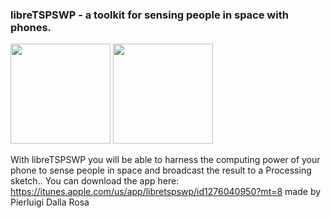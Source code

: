 ### libreTSPSWP - a toolkit for sensing people in space with phones.
<img width="160px" src="http://transit7.cargocollective.com/1/23/757295/13019034/Screen-Shot-2017-08-27-at-5.57.33-PM.png" alt=""><span> </span><img width="160px" src="http://payload535.cargocollective.com/1/23/757295/13019034/Screen-Shot-2017-08-27-at-5.56.49-PM_640.png" alt="">


With libreTSPSWP you will be able to harness the computing power of your phone to sense people in space and broadcast the result to a Processing sketch.. 
You can download the app here: https://itunes.apple.com/us/app/libretspswp/id1276040950?mt=8
made by Pierluigi Dalla Rosa
